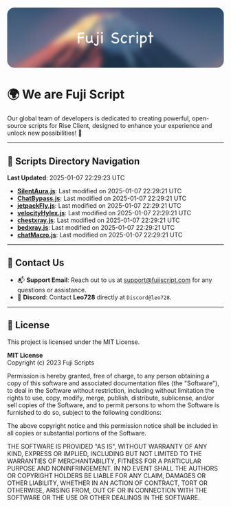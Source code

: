 ![Banner](.github/b.webp)

# 🌍 **We are Fuji Script**

Our global team of developers is dedicated to creating powerful, open-source scripts for Rise Client, designed to enhance your experience and unlock new possibilities! 🌟

---
<!-- SCRIPTS_NAVIGATION_START -->
## 📂 **Scripts Directory Navigation**

**Last Updated**: 2025-01-07 22:29:23 UTC

- **[SilentAura.js](scripts/SilentAura.js)**: Last modified on 2025-01-07 22:29:21 UTC
- **[ChatBypass.js](scripts/ChatBypass.js)**: Last modified on 2025-01-07 22:29:21 UTC
- **[jetpackFly.js](scripts/jetpackFly.js)**: Last modified on 2025-01-07 22:29:21 UTC
- **[velocityHylex.js](scripts/velocityHylex.js)**: Last modified on 2025-01-07 22:29:21 UTC
- **[chestxray.js](scripts/chestxray.js)**: Last modified on 2025-01-07 22:29:21 UTC
- **[bedxray.js](scripts/bedxray.js)**: Last modified on 2025-01-07 22:29:21 UTC
- **[chatMacro.js](scripts/chatMacro.js)**: Last modified on 2025-01-07 22:29:21 UTC

<!-- SCRIPTS_NAVIGATION_END -->

---

## 💬 **Contact Us**  
- 📬 **Support Email**: Reach out to us at [support@fujiscript.com](mailto:support@fujiscript.com) for any questions or assistance.  
- 💬 **Discord**: Contact **Leo728** directly at `Discord@leo728`.

---

## 📜 **License**

This project is licensed under the MIT License.  

**MIT License**  
Copyright (c) 2023 Fuji Scripts  

Permission is hereby granted, free of charge, to any person obtaining a copy of this software and associated documentation files (the "Software"), to deal in the Software without restriction, including without limitation the rights to use, copy, modify, merge, publish, distribute, sublicense, and/or sell copies of the Software, and to permit persons to whom the Software is furnished to do so, subject to the following conditions:  

The above copyright notice and this permission notice shall be included in all copies or substantial portions of the Software.  

THE SOFTWARE IS PROVIDED "AS IS", WITHOUT WARRANTY OF ANY KIND, EXPRESS OR IMPLIED, INCLUDING BUT NOT LIMITED TO THE WARRANTIES OF MERCHANTABILITY, FITNESS FOR A PARTICULAR PURPOSE AND NONINFRINGEMENT. IN NO EVENT SHALL THE AUTHORS OR COPYRIGHT HOLDERS BE LIABLE FOR ANY CLAIM, DAMAGES OR OTHER LIABILITY, WHETHER IN AN ACTION OF CONTRACT, TORT OR OTHERWISE, ARISING FROM, OUT OF OR IN CONNECTION WITH THE SOFTWARE OR THE USE OR OTHER DEALINGS IN THE SOFTWARE.  
